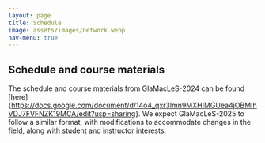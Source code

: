 ```yaml
---
layout: page
title: Schedule
image: assets/images/network.webp
nav-menu: true
---
```




<div id="main" class="alt">
<section id="one">
<div class="inner" markdown="1">

## Schedule and course materials 
The schedule and course materials from GlaMacLeS-2024 can be found [here]{https://docs.google.com/document/d/14o4_qxr3lmn9MXHIMGUea4jOBMIhVDJ7FVFNZK19MCA/edit?usp=sharing}.  We expect GlaMacLeS-2025 to follow a similar format, with modifications to accommodate changes in the field, along with student and instructor interests.  


</div>
</section>
</div>
